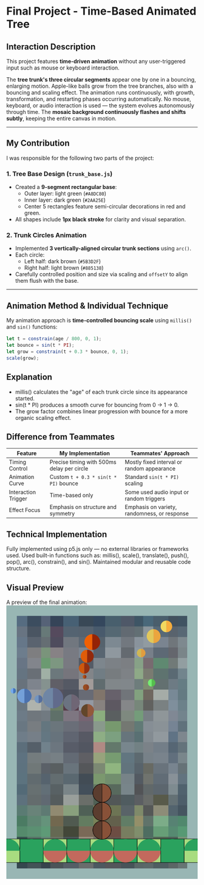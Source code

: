 # Final Project - Time-Based Animated Tree

##  Interaction Description

This project features **time-driven animation** without any user-triggered input such as mouse or keyboard interaction.

The **tree trunk's three circular segments** appear one by one in a bouncing, enlarging motion.
Apple-like balls grow from the tree branches, also with a bouncing and scaling effect.
The animation runs continuously, with growth, transformation, and restarting phases occurring automatically.
No mouse, keyboard, or audio interaction is used — the system evolves autonomously through time.
The **mosaic background continuously flashes and shifts subtly**, keeping the entire canvas in motion.

---

##  My Contribution

I was responsible for the following two parts of the project:

### 1. Tree Base Design (`trunk_base.js`)
- Created a **9-segment rectangular base**:
  - Outer layer: light green (`#A8DC80`)
  - Inner layer: dark green (`#2AA25E`)
  - Center 5 rectangles feature semi-circular decorations in red and green.
- All shapes include **1px black stroke** for clarity and visual separation.

### 2. Trunk Circles Animation
- Implemented **3 vertically-aligned circular trunk sections** using `arc()`.
- Each circle:
  - Left half: dark brown (`#5B3D2F`)
  - Right half: light brown (`#885138`)
- Carefully controlled position and size via scaling and `offsetY` to align them flush with the base.

---

##  Animation Method & Individual Technique
My animation approach is **time-controlled bouncing scale** using `millis()` and `sin()` functions:
```js
let t = constrain(age / 800, 0, 1);
let bounce = sin(t * PI);
let grow = constrain(t + 0.3 * bounce, 0, 1);
scale(grow);
```
## Explanation

- millis() calculates the "age" of each trunk circle since its appearance started.
- sin(t * PI) produces a smooth curve for bouncing from 0 → 1 → 0.
- The grow factor combines linear progression with bounce for a more organic scaling effect.

## Difference from Teammates

| Feature              | My Implementation                                  | Teammates' Approach                             |
|---------------------|----------------------------------------------------|-------------------------------------------------|
| Timing Control       | Precise timing with 500ms delay per circle         | Mostly fixed interval or random appearance      |
| Animation Curve      | Custom `t + 0.3 * sin(t * PI)` bounce              | Standard `sin(t * PI)` scaling                  |
| Interaction Trigger  | Time-based only                                    | Some used audio input or random triggers        |
| Effect Focus         | Emphasis on structure and symmetry                 | Emphasis on variety, randomness, or response    |

## Technical Implementation

Fully implemented using p5.js only — no external libraries or frameworks used.
Used built-in functions such as:
millis(), scale(), translate(), push(), pop(), arc(), constrain(), and sin().
Maintained modular and reusable code structure.

## Visual Preview
A preview of the final animation:![Screenshot](Assets/Screenshot.png)